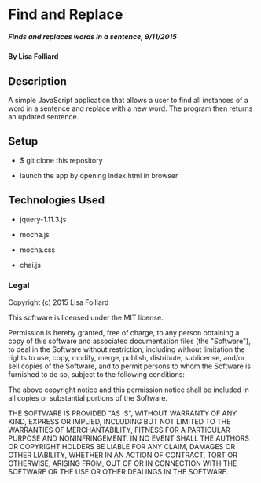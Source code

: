 # Find and Replace

##### Finds and replaces words in a sentence, 9/11/2015

#### By Lisa Folliard

## Description

A simple JavaScript application that allows a user to find all instances of a word in a sentence and replace with a new word. The program then returns an updated sentence.

## Setup

* $ git clone this repository

* launch the app by opening index.html in browser

## Technologies Used

* jquery-1.11.3.js

* mocha.js

* mocha.css

* chai.js

### Legal

Copyright (c) 2015 Lisa Folliard

This software is licensed under the MIT license.

Permission is hereby granted, free of charge, to any person obtaining a copy of this software and associated documentation files (the "Software"), to deal in the Software without restriction, including without limitation the rights to use, copy, modify, merge, publish, distribute, sublicense, and/or sell copies of the Software, and to permit persons to whom the Software is furnished to do so, subject to the following conditions:

The above copyright notice and this permission notice shall be included in all copies or substantial portions of the Software.

THE SOFTWARE IS PROVIDED "AS IS", WITHOUT WARRANTY OF ANY KIND, EXPRESS OR IMPLIED, INCLUDING BUT NOT LIMITED TO THE WARRANTIES OF MERCHANTABILITY, FITNESS FOR A PARTICULAR PURPOSE AND NONINFRINGEMENT. IN NO EVENT SHALL THE AUTHORS OR COPYRIGHT HOLDERS BE LIABLE FOR ANY CLAIM, DAMAGES OR OTHER LIABILITY, WHETHER IN AN ACTION OF CONTRACT, TORT OR OTHERWISE, ARISING FROM, OUT OF OR IN CONNECTION WITH THE SOFTWARE OR THE USE OR OTHER DEALINGS IN THE SOFTWARE.
